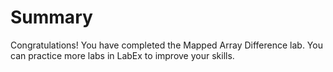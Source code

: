 # Summary

Congratulations! You have completed the Mapped Array Difference lab. You can practice more labs in LabEx to improve your skills.
